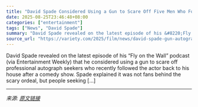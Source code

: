 ```yaml
---
title: "David Spade Considered Using a Gun to Scare Off Five Men Who Followed Him Home to Get His Autograph to Sell: ‘Get the F— Out of Here… It’s Not Fans. It’s a Business’"
date: 2025-08-25T23:46:48+08:00
categories: ["entertainment"]
tags: ["News", "David Spade"]
summary: "David Spade revealed on the latest episode of his &#8220;Fly on the Wall&#8221; podcast (via Entertainment Weekly) that he considered using a gun to scare off professional autograph seekers who recent"
source_url: "https://variety.com/2025/film/news/david-spade-gun-autograph-seekers-stalked-him-1236497986/"
---
```


David Spade revealed on the latest episode of his &#8220;Fly on the Wall&#8221; podcast (via Entertainment Weekly) that he considered using a gun to scare off professional autograph seekers who recently followed the actor back to his house after a comedy show. Spade explained it was not fans behind the scary ordeal, but people seeking [&#8230;]

---

*来源: [原文链接](https://variety.com/2025/film/news/david-spade-gun-autograph-seekers-stalked-him-1236497986/)*
